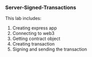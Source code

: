 <h3>Server-Signed-Transactions</h3>
<p>This lab includes:
  <ol>
<li>Creating express app </li>
<li>Connecting to web3 </li>
<li>Getting contract object </li>
<li>Creating transaction </li>
<li>Signing and sending the transaction</li>
</ol></p>